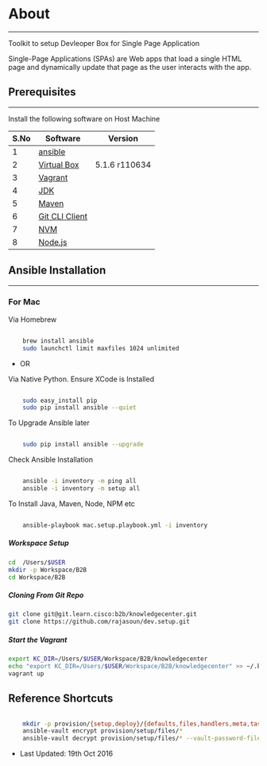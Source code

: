 # About
---
 
 Toolkit to setup  Devleoper Box  for Single Page Application
 
 Single-Page Applications (SPAs) are Web apps that load a single HTML page and dynamically update that page as the user interacts with the app.

## Prerequisites
---

Install the following software on Host Machine

|  S.No |  Software         | Version        |  
|-------|-------------------|----------------|
|   1   |  [ansible]        |   |
|   2   |  [Virtual Box]    | 5.1.6 r110634  | 
|   3   |  [Vagrant]        |   | 
|   4   |  [JDK]            |   | 
|   5   |  [Maven]          |   | 
|   6   |  [Git CLI Client] |   |  
|   7   |  [NVM]            |   |    
|   8   |  [Node.js]        |   | 



 
## Ansible Installation
---


### For Mac

Via Homebrew

```sh

    brew install ansible
    sudo launchctl limit maxfiles 1024 unlimited

```

* OR 

Via Native Python. Ensure XCode is Installed

```sh

    sudo easy_install pip
    sudo pip install ansible --quiet

```

To Upgrade Ansible later
```sh

    sudo pip install ansible --upgrade

```

Check Ansible Installation
```sh

    ansible -i inventory -m ping all
    ansible -i inventory -m setup all

```


To Install Java, Maven, Node, NPM etc
```sh

    ansible-playbook mac.setup.playbook.yml -i inventory 

```

##### Workspace Setup

```sh
cd  /Users/$USER
mkdir -p Workspace/B2B 
cd Workspace/B2B
```

##### Cloning From  Git Repo
```sh
git clone git@git.learn.cisco:b2b/knowledgecenter.git
git clone https://github.com/rajasoun/dev.setup.git
```

##### Start the Vagrant
```sh
export KC_DIR=/Users/$USER/Workspace/B2B/knowledgecenter
echo "export KC_DIR=/Users/$USER/Workspace/B2B/knowledgecenter" >> ~/.bashrc
vagrant up
```


## Reference Shortcuts 
```sh

    mkdir -p provision/{setup,deploy}/{defaults,files,handlers,meta,tasks,templates,vars}
    ansible-vault encrypt provision/setup/files/*
    ansible-vault decrypt provision/setup/files/* --vault-password-file ./.vault_pass

```

 
 
[Virtual Box]: https://www.virtualbox.org/wiki/Downloads 
[Vagrant]: https://www.vagrantup.com/downloads.html
[JDK]: http://www.oracle.com/technetwork/java/javase/downloads/index-jsp-138363.html
[Maven]: https://maven.apache.org/download.cgi       
[Git CLI Client]: https://git-scm.com/downloads
[NVM]: https://github.com/creationix/nvm
[Node.js]: https://nodejs.org/en/
[ansible]: http://docs.ansible.com/ansible/intro_installation.html#latest-releases-via-pip
 
* Last Updated: 19th Oct 2016 
 
 
 

 
